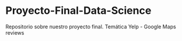 # Proyecto-Final-Data-Science
Repositorio sobre nuestro proyecto final. Temática Yelp - Google Maps reviews 
